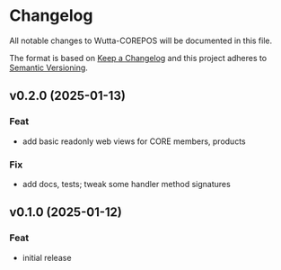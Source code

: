 
# Changelog
All notable changes to Wutta-COREPOS will be documented in this file.

The format is based on [Keep a Changelog](http://keepachangelog.com/en/1.0.0/)
and this project adheres to [Semantic Versioning](http://semver.org/spec/v2.0.0.html).

## v0.2.0 (2025-01-13)

### Feat

- add basic readonly web views for CORE members, products

### Fix

- add docs, tests; tweak some handler method signatures

## v0.1.0 (2025-01-12)

### Feat

- initial release
